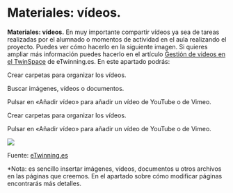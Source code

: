 
# Materiales: vídeos.


**Materiales: vídeos.** En muy importante compartir vídeos ya sea de tareas realizadas por el alumnado o momentos de actividad en el aula realizando el proyecto. Puedes ver cómo hacerlo en la siguiente imagen. Si quieres ampliar más información puedes hacerlo en el artículo [Gestión de videos en el TwinSpace](http://www.etwinning.es/es/formacion/minitutoriales/995-gestion-de-videos-en-el-twinspace) de eTwinning.es. En este apartado podrás:



Crear carpetas para organizar los vídeos.


Buscar imágenes, vídeos o documentos.


Pulsar en «Añadir vídeo» para añadir un vídeo de YouTube o de Vimeo.


Crear carpetas para organizar los vídeos.

Pulsar en «Añadir vídeo» para añadir un vídeo de YouTube o de Vimeo.


![](https://lh6.googleusercontent.com/kCsRIeLnkEO-9czbmj7AK5Ufu0N69RCapI61fwPb2cQ-cWkTOg40tF2YCtsrfw6cxfLdZWTOJd3JT7L-xVE5OtjUCaGfUz2yiEsE3hLbybjTC9B7M3E94KvLEm9OD2E5KDIK8Uhj)

Fuente: [eTwinning.es](http://image.slidesharecdn.com/tutortwinspace-160118070453/95/scale-partido-al-twinspace-7-638.jpg?cb=1453103371)

*Nota: es sencillo insertar imágenes, vídeos, documentos u otros archivos en las páginas que creemos. En el apartado sobre cómo modificar páginas encontrarás más detalles.
